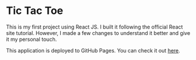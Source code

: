 #  Tic Tac Toe

This is my first project using React JS. I built it following the official React site tutorial. However, I made a few changes to understand it better and give it my personal touch.

This application is deployed to GitHub Pages. You can check it out [here](https://lauraatenciob.github.io/tictactoe/).
